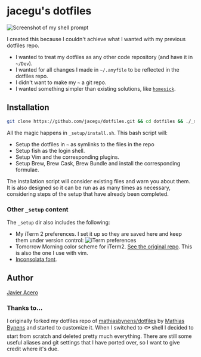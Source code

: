 # jacegu's dotfiles

![Screenshot of my shell prompt](https://cl.ly/302h1D2d0e3z/my-fish-terminal-prompt.png)

I created this because I couldn't achieve what I wanted with my previous dotfiles repo.
- I wanted to treat my dotfiles as any other code repository (and have it in `~/Dev`).
- I wanted for all changes I made in `~/.anyfile` to be reflected in the dotfiles repo.
- I didn't want to make my `~` a git repo.
- I wanted something simpler than existing solutions, like [`homesick`](https://github.com/technicalpickles/homesick).

## Installation

```bash
git clone https://github.com/jacegu/dotfiles.git && cd dotfiles && ./_setup/install.sh
```

All the magic happens in `_setup/install.sh`. This bash script will:
- Setup the dotfiles in `~` as symlinks to the files in the repo
- Setup fish as the login shell.
- Setup Vim and the corresponding plugins.
- Setup Brew, Brew Cask, Brew Bundle and install the corresponding formulae.

The installation script will consider existing files and warn you about them. It is also designed so it can be run as as many times as necessary, considering steps of the setup that have already been completed.

### Other `_setup` content

The `_setup` dir also includes the following:
- My iTerm 2 preferences. I set it up so they are saved here and keep them under version control:
  ![iTerm preferences](https://cl.ly/0m3x271H022m/iterm-preferences.png)
- Tomorrow Morning color scheme for iTerm2. [See the original repo](https://github.com/chriskempson/tomorrow-theme). This is also the one I use with vim.
- [Inconsolata font](http://levien.com/type/myfonts/inconsolata.html).


## Author

[Javier Acero](https://javieracero.com)

### Thanks to…

I originally forked my dotfiles repo of [mathiasbynens/dotfiles](https://github.com/mathiasbynens/dotfiles) by [Mathias Bynens](https://mathiasbynens.be/) and started to customize it. When I switched to 🐟 shell I decided to start from scratch and deleted pretty much everything. There are still some useful aliases and git settings that I have ported over, so I want to give credit where it's due.
